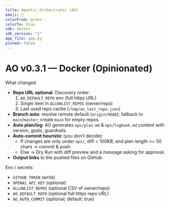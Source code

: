 ```yaml
---
title: Agentic Orchestrator (AO)
emoji: 🧠
colorFrom: green
colorTo: blue
sdk: docker
sdk_version: "1"
app_file: app.py
pinned: false
---
```


# AO v0.3.1 — Docker (Opinionated)

What changed
- **Repo URL optional**. Discovery order:
  1) `AO_DEFAULT_REPO` env (full https URL)
  2) Single item in `ALLOWLIST_REPOS` (owner/repo)
  3) Last used repo cache (`/tmp/ao_last_repo.json`)
- **Branch auto**: resolve remote default (`origin/HEAD`); fallback to `main`/`master`; create `main` for empty repos.
- **Auto plan/log**: AO generates `ops/plan.md` & `ops/logbook.md` content with version, goals, guardrails.
- **Auto-commit heuristic** (you don't decide):
  - If changes are only under `ops/`, diff < 100KB, and plan length >= 50 chars → commit & push.
  - Else → Dry Run with diff preview and a message asking for approval.
- **Output links** to the pushed files on GitHub.

Env / secrets
- `GITHUB_TOKEN` (write)
- `OPENAI_API_KEY` (optional)
- `ALLOWLIST_REPOS` (optional CSV of owner/repo)
- `AO_DEFAULT_REPO` (optional full https repo URL)
- `AO_AUTO_COMMIT` (optional; default: true)
